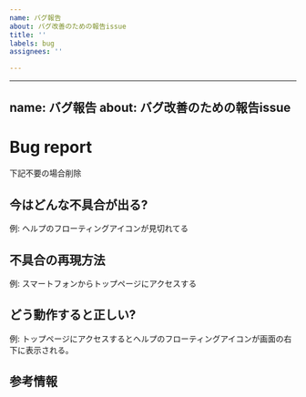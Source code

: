 ```yaml
---
name: バグ報告
about: バグ改善のための報告issue
title: ''
labels: bug
assignees: ''

---
```


---
name: バグ報告
about: バグ改善のための報告issue
---
# Bug report

下記不要の場合削除
## 今はどんな不具合が出る?
例: ヘルプのフローティングアイコンが見切れてる

## 不具合の再現方法
例: スマートフォンからトップページにアクセスする

## どう動作すると正しい?
例: トップページにアクセスするとヘルプのフローティングアイコンが画面の右下に表示される。

## 参考情報
